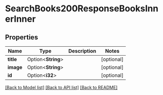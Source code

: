 # SearchBooks200ResponseBooksInnerInner

## Properties

Name | Type | Description | Notes
------------ | ------------- | ------------- | -------------
**title** | Option<**String**> |  | [optional]
**image** | Option<**String**> |  | [optional]
**id** | Option<**i32**> |  | [optional]

[[Back to Model list]](../README.md#documentation-for-models) [[Back to API list]](../README.md#documentation-for-api-endpoints) [[Back to README]](../README.md)


